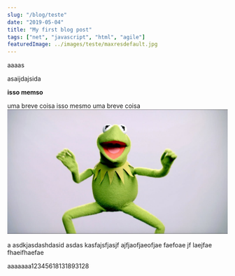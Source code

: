 ```yaml
---
slug: "/blog/teste"
date: "2019-05-04"
title: "My first blog post"
tags: ["net", "javascript", "html", "agile"]
featuredImage: ../images/teste/maxresdefault.jpg
---
```


aaaas

asaijdajsida

**isso memso**

uma breve coisa isso mesmo uma breve coisa
![Isso](../images/teste/maxresdefault.jpg "aquilo")

a
asdkjasdashdasid
asdas
kasfajsfjasjf
ajfjaofjaeofjae
faefoae
jf
laejfae
fhaeifhaefae

aaaaaaa12345618131893128
